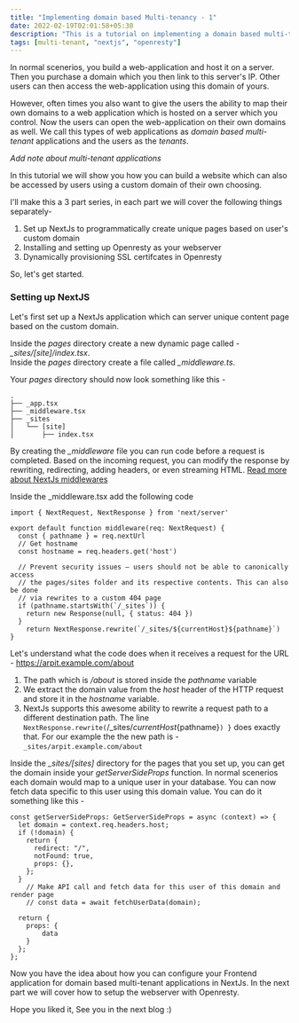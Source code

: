 ```yaml
---
title: "Implementing domain based Multi-tenancy - 1"
date: 2022-02-19T02:01:58+05:30
description: "This is a tutorial on implementing a domain based multi-tenant application using NextJs and Openresty."
tags: [multi-tenant, "nextjs", "openresty"]
---
```


In normal scenerios, you build a web-application and host it on a server. Then you purchase a domain which you then link to this server's IP. Other users can then access the web-application using this domain of yours.

However, often times you also want to give the users the ability to map their own domains to a web application which is hosted on a server which you control. Now the users can open the web-application on their own domains as well. We call this types of web applications as _domain based multi-tenant_ applications and the users as the _tenants_.

_Add note about multi-tenant applications_

In this tutorial we will show you how you can build a website which can also be accessed by users using a custom domain of their own choosing.

I'll make this a 3 part series, in each part we will cover the following things separately-

1. Set up NextJs to programmatically create unique pages based on user's custom domain
2. Installing and setting up Openresty as your webserver
3. Dynamically provisioning SSL certifcates in Openresty

So, let's get started.

### Setting up NextJS

Let's first set up a NextJs application which can server unique content page based on the custom domain.

Inside the _pages_ directory create a new dynamic page called - _\_sites/[site]/index.tsx_.  
Inside the _pages_ directory create a file called _\_middleware.ts_.

Your _pages_ directory should now look something like this -

```
.
├── _app.tsx
├── _middleware.tsx
├── _sites
│   └── [site]
│       ├── index.tsx

```

By creating the _\_middleware_ file you can run code before a request is completed. Based on the incoming request, you can modify the response by rewriting, redirecting, adding headers, or even streaming HTML. [Read more about NextJs middlewares](https://nextjs.org/docs/middleware)

Inside the \_middleware.tsx add the following code

```
import { NextRequest, NextResponse } from 'next/server'

export default function middleware(req: NextRequest) {
  const { pathname } = req.nextUrl
  // Get hostname
  const hostname = req.headers.get('host')

  // Prevent security issues – users should not be able to canonically access
  // the pages/sites folder and its respective contents. This can also be done
  // via rewrites to a custom 404 page
  if (pathname.startsWith(`/_sites`)) {
    return new Response(null, { status: 404 })
  }
    return NextResponse.rewrite(`/_sites/${currentHost}${pathname}`)
}
```

Let's understand what the code does when it receives a request for the URL - https://arpit.example.com/about

1. The path which is _/about_ is stored inside the _pathname_ variable
2. We extract the domain value from the _host_ header of the HTTP request and store it in the _hostname_ variable.
3. NextJs supports this awesome ability to rewrite a request path to a different destination path. The line `NextResponse.rewrite(`/\_sites/${currentHost}${pathname}`) }` does exactly that. For our example the the new path is - `_sites/arpit.example.com/about`

Inside the _\_sites/[sites]_ directory for the pages that you set up, you can get the domain inside your _getServerSideProps_ function. In normal scenerios each domain would map to a unique user in your database. You can now fetch data specific to this user using this domain value. You can do it something like this -

```
const getServerSideProps: GetServerSideProps = async (context) => {
  let domain = context.req.headers.host;
  if (!domain) {
    return {
      redirect: "/",
      notFound: true,
      props: {},
    };
  }
    // Make API call and fetch data for this user of this domain and render page
    // const data = await fetchUserData(domain);

  return {
    props: {
        data
    }
  };
};

```

Now you have the idea about how you can configure your Frontend application for domain based multi-tenant applications in NextJs. In the next part we will cover how to setup the webserver with Openresty.

Hope you liked it, See you in the next blog :)
